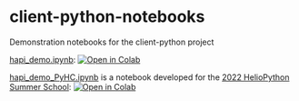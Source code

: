 # client-python-notebooks

Demonstration notebooks for the client-python project

[hapi_demo.ipynb](https://github.com/hapi-server/client-python-notebooks/blob/master/hapi_demo.ipynb): [![Open in Colab](https://colab.research.google.com/assets/colab-badge.svg)](https://colab.research.google.com/github/hapi-server/client-python-notebooks/blob/master/hapi_demo.ipynb#examples)

[hapi_demo_PyHC.ipynb](https://github.com/hapi-server/client-python-notebooks/blob/master/hapi_demo.ipynb) is a notebook developed for the [2022 HelioPython Summer School](https://heliopython.org/summer-school): [![Open in Colab](https://colab.research.google.com/assets/colab-badge.svg)](https://colab.research.google.com/github/hapi-server/client-python-notebooks/blob/master/hapi_demo.ipynb#examples)
